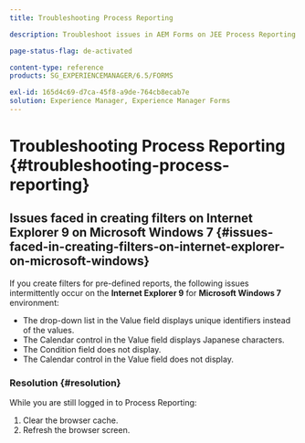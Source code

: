 ```yaml
---
title: Troubleshooting Process Reporting

description: Troubleshoot issues in AEM Forms on JEE Process Reporting

page-status-flag: de-activated

content-type: reference
products: SG_EXPERIENCEMANAGER/6.5/FORMS

exl-id: 165d4c69-d7ca-45f8-a9de-764cb8ecab7e
solution: Experience Manager, Experience Manager Forms
---
```

# Troubleshooting Process Reporting {#troubleshooting-process-reporting}

## Issues faced in creating filters on Internet Explorer 9 on Microsoft Windows 7 {#issues-faced-in-creating-filters-on-internet-explorer-on-microsoft-windows}

If you create filters for pre-defined reports, the following issues intermittently occur on the **Internet Explorer 9** for **Microsoft Windows 7** environment:

* The drop-down list in the Value field displays unique identifiers instead of the values.
* The Calendar control in the Value field displays Japanese characters.
* The Condition field does not display.
* The Calendar control in the Value field does not display.

### Resolution {#resolution}

While you are still logged in to Process Reporting:

1. Clear the browser cache.
1. Refresh the browser screen.
